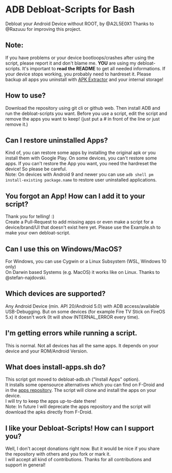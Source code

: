 # ADB Debloat-Scripts for Bash
Debloat your Android Device without ROOT, by @A2L5E0X1
Thanks to @Razuuu for improving this project.

## Note:
If you have problems or your device bootloops/crashes after using the script, please report it and don't blame me. **YOU** are using my debloat-scripts. It's important to **read the README** to get all needed informations. If your device stops working, you probably need to hardreset it. Please backup all apps you uninstall with [APK Extractor](https://f-droid.org/en/packages/axp.tool.apkextractor/) and your internal storage!

## How to use?
Download the repository using git cli or github web. Then install ADB and run the debloat-scripts you want. Before you use a script, edit the script and remove the apps you want to keep! (just put a # in front of the line or just remove it.)

## Can I restore uninstalled Apps?
Kind of, you can restore some apps by installing the original apk or you install them with Google Play. On some devices, you can't restore some apps. If you can't restore the App you want, you need the hardreset the device! So please be careful.  
Note: On devices with Android 9 and newer you can use `adb shell pm install-existing package.name` to restore user uninstalled applications.

## You forgot an App! How can I add it to your script?
Thank you for telling! :)  
Create a Pull-Request to add missing apps or even make a script for a device/brand/UI that doesn't exist here yet. Please use the Example.sh to make your own debloat-script.

## Can I use this on Windows/MacOS?
For Windows, you can use Cygwin or a Linux Subsystem (WSL, Windows 10 only)  
On Darwin based Systems (e.g. MacOS) it works like on Linux. Thanks to @stefan-najdovski.

## Which devices are supported?
Any Android Device (min. API 20/Android 5.0) with ADB access/available USB-Debugging. But on some devices (for example Fire TV Stick on FireOS 5.x) it doesn't work (It will show INTERNAL_ERROR every time).

## I'm getting errors while running a script.
This is normal. Not all devices has all the same apps. It depends on your device and your ROM/Android Version.

## What does install-apps.sh do?
This script got moved to debloat-adb.sh ("Install Apps" option).  
It installs some opensource alternatives which you can find on F-Droid and in the [apps repository](https://github.com/A2L5E0X1/apps). The script will clone and install the apps on your device.  
I will try to keep the apps up-to-date there!  
Note: In future I will deprecate the apps repository and the script will download the apks directly from F-Droid.

## I like your Debloat-Scripts! How can I support you?
Well, I don't accept donations right now. But it would be nice if you share the repository with others and you fork or mark it.  
I will accept all kind of contributions. Thanks for all contributions and support in general!
